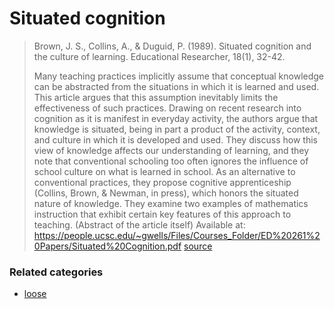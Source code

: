 # Situated cognition

 

> Brown, J. S., Collins, A., & Duguid, P. (1989). Situated cognition and the culture of learning. Educational Researcher, 18(1), 32-42.
> 
> Many teaching practices implicitly assume that conceptual knowledge can be abstracted from the situations in which it is learned and used. This article argues that this assumption inevitably limits the effectiveness of such practices. Drawing on recent research into cognition as it is manifest in everyday activity, the authors argue that knowledge is situated, being in part a product of the activity, context, and culture in which it is developed and used. They discuss how this view of knowledge affects our understanding of learning, and they note that conventional schooling too often ignores the influence of school culture on what is learned in school. As an alternative to conventional practices, they propose cognitive apprenticeship (Collins, Brown, & Newman, in press), which honors the situated nature of knowledge. They examine two examples of mathematics instruction that exhibit certain key features of this approach to teaching. (Abstract of the article itself) Available at: https://people.ucsc.edu/~gwells/Files/Courses_Folder/ED%20261%20Papers/Situated%20Cognition.pdf [source](https://3starlearningexperiences.wordpress.com/2017/02/28/seminal-papers-in-educational-psychology/)

### Related categories

- [loose](../loose)
